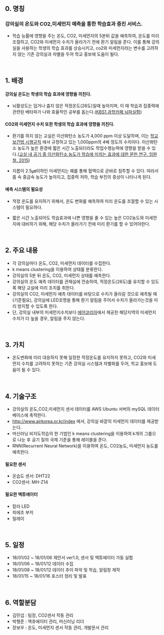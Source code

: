 

## 0. 명칭

### 강의실의 온도와 CO2,미세먼지 예측을 통한 학습효과 증진 서비스.

- 학습 능률에 영향을 주는 온도, CO2, 미세먼지의 5분뒤 값을 예측하여, 온도를 미리 조절하고, CO2와 미세먼지 수치가 올라가기 전에 환기 알림을 준다. 이를 통해 강의실을 사용하는 학생의 학습 효과를 상승시키고, co2와 미세먼지라는 변수를 고려하지 않는 기존 강의실과 차별을 두어 학교 홍보에 도움이 될다.

<br/>



## 1. 배경


#### 강의실 온도는 학생의 학습 효과에 영향을 끼친다.

- 뇌활성도는 덥거나 춥지 않은 적정온도(26도)일때 높아지며, 이 때 학습과 집중력에 관련된 베타파가 나와 효율적인 공부를 돕는다.([KBS1 과학카페 뇌파실험](http://www.laxtha.com/SiteInfoListOneView.asp?infid=620))

#### CO2와 미세먼지 수치 또한 학생의 학습 효과에 영향을 끼친다.

- 환기를 하지 않는 교실은 이산화탄소 농도가 4,000 ppm 이상 도달하며, 이는 [학교 보건법 시행규칙](http://www.law.go.kr/%EB%B2%95%EB%A0%B9/%ED%95%99%EA%B5%90%EB%B3%B4%EA%B1%B4%EB%B2%95%20%EC%8B%9C%ED%96%89%EA%B7%9C%EC%B9%99) 에서 규정하고 있는 1,000ppm의 4배 정도의 수치이다. 이산화탄소 농도가 높은 환경에 짧은 시간 노출되더라도 학업수행능력에 영향을 받을 수 있다.([교실 내 공기 중 이산화탄소 농도가 학습에 미치는 효과에 대한 문헌 연구. 임완철. 2015](https://goo.gl/8ogCHN))

- 지름이 2.5㎛이하인 미세먼지는 폐를 통해 혈액으로 곧바로 침투할 수 있다. 따라서 몸 속 중금속 농도가 높아지고, 집중력 저하, 학습 부진의 증상이 나타나게 된다.

#### 예측 시스템의 필요성

- 적정 온도를 유지하기 위해서, 온도 변화를 예측하여 미리 온도를 조절할 수 있는 시스템이 필요하다.

- 짧은 시간 노출되어도 학습효과에 나쁜 영향을 줄 수 있는 높은 CO2농도와 미세먼지에 대비하기 위해, 해당 수치가 올라가기 전에 미리 환기를 할 수 있어야한다.

<br/>

## 2. 주요 내용
- 각 강의실마다 온도, CO2, 미세먼지 데이터를 수집한다.
- k means clustering을 이용하여 상태를 분류한다.
- 강의실의 5분 뒤 온도, CO2, 미세먼지 상태를 예측한다.
- 강의실의 온도 예측 데이터를 관제실에 전송하여, 적정온도(26도)를 유지할 수 있도록 해당 교실에 미리 조치를 취한다.
- 강의실의 CO2, 미세먼지 예측 데이터를 바탕으로 수치가 올라갈 것으로 예측될 때(기준필요), 강의실에 LED조명을 통해 환기 알림을 주어서 수치가 올라가는것을 미리 방지할 수 있도록 한다. 
- 단, 강의실 내부의 미세먼지수치보다 [에어코리아](http://www.airkorea.or.kr/index)에서 제공한 해당지역의 미세먼지 수치가 더 높을 경우, 알림을 주지 않는다.


<br/>

## 3. 가치

- 온도변화에 미리 대응하지 못해 일정한 적정온도를 유지하지 못하고, CO2와 미세먼지 수치를 고려하지 못하는 기존 강의실 시스템과 차별화를 두어, 학교 홍보에 도움이 될 수 있다.

<br/>

## 4. 기술구조

- 강의실의 온도,CO2,미세먼지 센서 데이터를 AWS Ubuntu 서버의 mySQL 데이터베이스에 축적한다.
- http://www.airkorea.or.kr/index 에서, 강의실 바깥의 미세먼지 데이터를 제공받는다.
- 머신러닝 비지도학습의 한 기법인 k means clustering을 이용하여 k개의 그룹으로 나눈 후 공기 질의 국제 기준을 통해 레이블을 준다.
- RNN(Recurrent Neural Network)을 이용하여 온도, CO2농도, 미세먼지 농도를 예측한다.

#### 필요한 센서
- 온습도 센서: DHT22
- CO2센서: MH-Z14

#### 필요한 액튜에이터
- 칼라 LED
- 피에조 부저
- 릴레이


<br/>

## 5. 일정
- 18/01/02 ~ 18/01/06 제안서 ver1.0, 센서 및 액튜에이터 가동 실험
- 18/01/06 ~ 18/01/12 데이터 수집
- 18/01/08 ~ 18/01/12 데이터 추이 파악 및 학습, 알림창 제작
- 18/01/15 ~ 18/01/16 포스터 정리 및 발표       


<br/>

## 6. 역할분담
- 김민섭 : 팀장, CO2센서 작동 관리
- 박형준 : 액츄에이터 관리, 머신러닝 리더
- 장보우 : 온도, 미세먼지 센서 작동 관리, 개발문서 관리

<br/>


